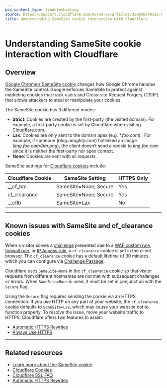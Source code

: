 ```yaml
---
pcx_content_type: troubleshooting
source: https://support.cloudflare.com/hc/en-us/articles/360038470312-Understanding-SameSite-cookie-interaction-with-Cloudflare
title: Understanding SameSite cookie interaction with Cloudflare
---
```


# Understanding SameSite cookie interaction with Cloudflare



## Overview

[Google Chrome’s SameSite cookie](https://www.chromium.org/updates/same-site) changes how Google Chrome handles the SameSite control. Google enforces SameSite to protect against marketing cookies that track users and Cross-site Request Forgery (CSRF) that allows attackers to steal or manipulate your cookies.  

The SameSite cookie has 3 different modes:

-   **Strict**: Cookies are created by the first-party (the visited domain). For example, a first-party cookie is set by Cloudflare when visiting Cloudflare.com.
-   **Lax**: Cookies are only sent to the domain apex (e.g. _\*.foo.com_).  For example, if someone (_blog.naughty.com_) hotlinked an image (_img.foo.com/bar.png_), the client doesn’t send a cookie to _img.foo.com_ since it is neither the first-party nor apex context.
-   **None**: Cookies are sent with all requests.

SameSite settings for [Cloudflare cookies](https://support.cloudflare.com/hc/articles/200170156) include:

| Cloudflare Cookie | SameSite Setting | HTTPS Only |
| --- | --- | --- |
| \_\_cf\_bm | SameSite=None; Secure | Yes |
| cf\_clearance | SameSite=None; Secure | Yes |
| \_\_cflb | SameSite=Lax | No |

___

## Known issues with SameSite and cf_clearance cookies

When a visitor solves a [challenge](/fundamentals/get-started/concepts/cloudflare-challenges/) presented due to a [WAF custom rule](/waf/custom-rules/), [firewall rule](/firewall/), or [IP Access rule](/waf/tools/ip-access-rules/), a `cf_clearance` cookie is set in the client browser. The `cf_clearance` cookie has a default lifetime of 30 minutes, which you can configure via [Challenge Passage](/fundamentals/security/challenge-passage/).

Cloudflare uses `SameSite=None` in the `cf_clearance` cookie so that visitor requests from different hostnames are not met with subsequent challenges or errors. When `SameSite=None` is used, it must be set in conjunction with the `Secure` flag.

Using the `Secure` flag requires sending the cookie via an HTTPS connection. If you use HTTP on any part of your website, the `cf_clearance` cookie defaults to `SameSite=Lax`, which may cause your website not to function properly. To resolve the issue, move your website traffic to HTTPS. Cloudflare offers two features to assist: 

-   [Automatic HTTPS Rewrites](/ssl/edge-certificates/additional-options/automatic-https-rewrites)
-   [Always Use HTTPS](/ssl/edge-certificates/additional-options/always-use-https)

___

## Related resources

-   [Learn more about the SameSite cookie](https://web.dev/samesite-cookies-explained/) 
-   [Cloudflare Cookies](/fundamentals/get-started/reference/cloudflare-cookies/)
-   [Cloudflare SSL FAQ](/support/ssl-tls/faq-and-reference/ssl-faq/)
-   [Automatic HTTPS Rewrites](/ssl/edge-certificates/additional-options/automatic-https-rewrites/)
